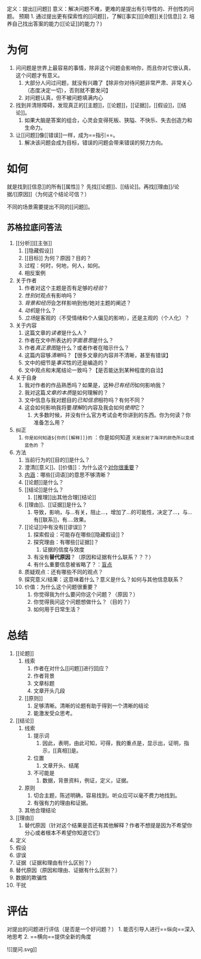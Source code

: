 定义：提出[[问题]] 
意义：解决问题不难，更难的是提出有引导性的、开创性的问题。
预期
	1. 通过提出更有探索性的[[问题]]，了解[[事实]][[命题]]关[[信息]]
	2. 培养自己找出答案的能力([[论证]]的能力？)

# 为何
1. 问问题是世界上最容易的事情，除非这个问题会影响你，而且你对它很认真，这个问题才有意义。
	1. 大部分人问过问题，就没有兴趣了【除非你对待问题非常严肃、非常关心（态度决定一切），否则就不要发问】
	2. 对问题认真，但不被问题填满内心
2. 找到并清除障碍，发现真正的[[主题]]，[[论题]]，[[证据]]，[[假设]]，[[结论]]。
	1. 如果大脑是答案的组合，心灵会变得死板、狭隘、不快乐、失去创造力和生命力。
3. 让[[问题]]像[[错误]]一样，成为==指引==。
	1. 解决该问题会成为目标，错误的问题会带来错误的努力方向。
# 如何
就是找到[[信息]]的所有[[属性]]？
先找[[论题]]、[[结论]]。再找[[理由]]/论据/[[原因]]（为何这个结论可信？）

不同的场景需要提出不同的[[问题]]。
## 苏格拉底问答法
1. [[分析]][[主张]] 
	1. [[隐藏假设]] 
	2. [[目标]] 为何？原因？目的？
	3. 过程：何时，何地，何人，如何。
	4. 相反案例
2. 关于作者
	1. 作者对这个主题是否有足够的*经验*？
	2. *性别*对观点有影响吗？
	3. *背景和经历*会怎样影响到他/她对主题的阐述？
	4. *动机*是什么？
	5. *立场*是客观的（不受情绪和个人偏见的影响），还是主观的（个人化）？
3. 关于内容
	1. 这篇文章的*读者*是什么人？
	2. 作者在文中所表达的*字面意思*是什么？
	3. 作者*真正意图*是什么？或者作者在暗示什么？
	4. 这篇内容够*清晰*吗？【很多文章的内容并不清晰，甚至有错误】
	5. 文中的细节是*事实*性的还是编造的？
	6. 文中观点和末尾结论一致吗？【是否能达到某种程度的自洽】
4. 关于自身
	1. 我对作者的作品熟悉吗？如果是，这种*已有经历*如何影响我？
	2. 我对这篇*文章的本质*是如何理解的？
	3. 文中信息与我对题目的*已知信息*相符吗？有何不同？
	4. 这会如何影响我将要*理解*的内容及我会如何*使用*它？
		1. 大多数时候，并没有什么官方考试会考你讲到的东西。你为何读？你准备怎么用？
5. 纠正
	1. `你是如何知道${你的[[解释]]}的` ：你是如何知道 `天是反射了海洋的颜色所以变成蓝色的` ？
6. 方法
	1. 当前行为的[[目的]]是什么？ 
	2. 澄清[[意义]]、[[价值]]：为什么这个<u>对你很重要</u>？
	3. <u>内涵</u>：哪些[[词语]]的意思不够清晰？
	4. [[论题]]是什么？
	5. [[结论]]是什么？
		1. [[推理]]出其他合理[[结论]]
	6. [[理由]]、[[证据]]是什么？
		1. 导致，影响，与...有关，阻止...，增加了...的可能性，决定了...，与...有[[联系]]，有....效果。
	7. [[论证]]中有没有[[谬误]]？
		1. 探索假设：可能存在哪些[[隐藏假设]]？
		2. 探究理由：有哪些[[证据]]？
			1. 证据的信度与效度
		3. 有没有**替代原因**？（原因和证据有什么联系？？？）
		4. 有什么重要信息被省略了？：<u>盲点</u> 
	8. 质疑观点：还有哪些不同的观点？
	9. 探究意义/结果：这意味着什么？意义是什么？如何与其他信息联系？
	10. 价值：为什么这个问题很重要？
		1. 你觉得我为什么要问你这个问题？（原因？）
		2. 你觉得我问这个问题想做什么？（目的？）
		3. 如何用于日常生活？
# 总结
1. [[论题]] 
	1. 线索
		1. 作者在对什么[[问题]]进行回应？
		2. 作者背景
		3. 文章标题
		4. 文章开头几段
	2. [[原则]] 
		1. 足够清晰。清晰的论题有助于得到一个清晰的结论
		2. 能激发受众思考。
2. [[结论]] 
	1. 线索
		1. 提示词
			1. 因此，表明，由此可知，可得，我的重点是，显示出，证明，指示，[[真相]]是。
		2. 位置
			1. 文章开头、结尾
		3. 不可能是
			1. 数据，背景资料，例证，定义，证据。
	2. 原则
		1. 切合主题，陈述明确，容易找到。听众应可以毫不费力地找到。
		2. 有强有力的理由和证据。
	3. 其他合理结论
3. [[理由]] 
	1. 替代原因（针对这个结果是否还有其他解释？作者不想提是因为不希望你分心或者根本不希望你知道它们）
4. 定义
5. 假设
6. 谬误
7. 证据（证据和理由有什么区别？）
8. 替代原因（原因和理由、证据有什么区别？）
9. 数据的欺骗性
10. 干扰
# 评估
对提出的问题进行评估（是否是一个好问题？）
	1. 能否引导人进行==纵向==深入地思考
	2. ==横向==提供全新的角度

![[提问.svg]]


